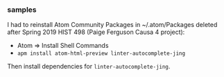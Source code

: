 ### samples

I had to reinstall Atom Community Packages in ~/.atom/Packages
deleted after Spring 2019 HIST 498 (Paige Ferguson Causa 4 project):

+ Atom => Install Shell Commands
+ `apm install atom-html-preview linter-autocomplete-jing`

Then install dependencies for `linter-autocomplete-jing`.
